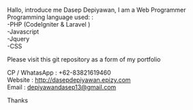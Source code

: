 Hallo, introduce me Dasep Depiyawan, I am a Web Programmer  <br>
Programming language used: : <br>
-PHP (CodeIgniter  & Laravel ) <br>
-Javascript <br>
-Jquery <br>
-CSS <br>

Please visit this git repository as a form of my portfolio <br>

CP / WhatasApp : +62-83821619460 <br>
Website  : http://dasepdepiyawan.epizy.com <br>
Email   : depiyawandasep13@gmail.com <br>

Thanks
